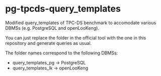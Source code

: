 ﻿# pg-tpcds-query_templates

Modified query_templates of TPC-DS benchmark to accomodate various DBMSs (e.g. PostgreSQL and openLooKeng).

You can just replace the folder in the official tool with the one in this repository and generate queries as usual.

The folder names correspond to the following DBMSs:

- query_templates_pg -> PostgreSQL
- query_templates_lk -> openLooKeng